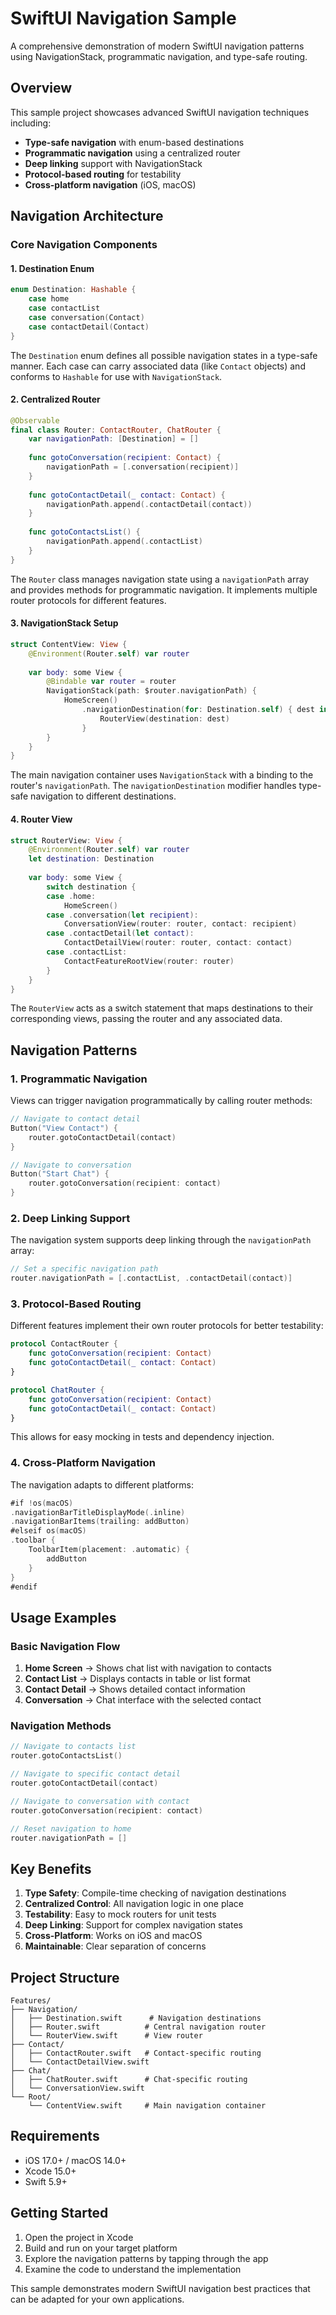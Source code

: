 # SwiftUI Navigation Sample

A comprehensive demonstration of modern SwiftUI navigation patterns using NavigationStack, programmatic navigation, and type-safe routing.

## Overview

This sample project showcases advanced SwiftUI navigation techniques including:

- **Type-safe navigation** with enum-based destinations
- **Programmatic navigation** using a centralized router
- **Deep linking** support with NavigationStack
- **Protocol-based routing** for testability
- **Cross-platform navigation** (iOS, macOS)

## Navigation Architecture

### Core Navigation Components

#### 1. Destination Enum
```swift
enum Destination: Hashable {
    case home
    case contactList
    case conversation(Contact)
    case contactDetail(Contact)
}
```

The `Destination` enum defines all possible navigation states in a type-safe manner. Each case can carry associated data (like `Contact` objects) and conforms to `Hashable` for use with `NavigationStack`.

#### 2. Centralized Router
```swift
@Observable
final class Router: ContactRouter, ChatRouter {
    var navigationPath: [Destination] = []
    
    func gotoConversation(recipient: Contact) {
        navigationPath = [.conversation(recipient)]
    }
    
    func gotoContactDetail(_ contact: Contact) {
        navigationPath.append(.contactDetail(contact))
    }
    
    func gotoContactsList() {
        navigationPath.append(.contactList)
    }
}
```

The `Router` class manages navigation state using a `navigationPath` array and provides methods for programmatic navigation. It implements multiple router protocols for different features.

#### 3. NavigationStack Setup
```swift
struct ContentView: View {
    @Environment(Router.self) var router
    
    var body: some View {
        @Bindable var router = router
        NavigationStack(path: $router.navigationPath) {
            HomeScreen()
                .navigationDestination(for: Destination.self) { dest in
                    RouterView(destination: dest)
                }
        }
    }
}
```

The main navigation container uses `NavigationStack` with a binding to the router's `navigationPath`. The `navigationDestination` modifier handles type-safe navigation to different destinations.

#### 4. Router View
```swift
struct RouterView: View {
    @Environment(Router.self) var router
    let destination: Destination
    
    var body: some View {
        switch destination {
        case .home:
            HomeScreen()
        case .conversation(let recipient):
            ConversationView(router: router, contact: recipient)
        case .contactDetail(let contact):
            ContactDetailView(router: router, contact: contact)
        case .contactList:
            ContactFeatureRootView(router: router)
        }
    }
}
```

The `RouterView` acts as a switch statement that maps destinations to their corresponding views, passing the router and any associated data.

## Navigation Patterns

### 1. Programmatic Navigation

Views can trigger navigation programmatically by calling router methods:

```swift
// Navigate to contact detail
Button("View Contact") {
    router.gotoContactDetail(contact)
}

// Navigate to conversation
Button("Start Chat") {
    router.gotoConversation(recipient: contact)
}
```

### 2. Deep Linking Support

The navigation system supports deep linking through the `navigationPath` array:

```swift
// Set a specific navigation path
router.navigationPath = [.contactList, .contactDetail(contact)]
```

### 3. Protocol-Based Routing

Different features implement their own router protocols for better testability:

```swift
protocol ContactRouter {
    func gotoConversation(recipient: Contact)
    func gotoContactDetail(_ contact: Contact)
}

protocol ChatRouter {
    func gotoConversation(recipient: Contact)
    func gotoContactDetail(_ contact: Contact)
}
```

This allows for easy mocking in tests and dependency injection.

### 4. Cross-Platform Navigation

The navigation adapts to different platforms:

```swift
#if !os(macOS)
.navigationBarTitleDisplayMode(.inline)
.navigationBarItems(trailing: addButton)
#elseif os(macOS)
.toolbar {
    ToolbarItem(placement: .automatic) {
        addButton
    }
}
#endif
```

## Usage Examples

### Basic Navigation Flow

1. **Home Screen** → Shows chat list with navigation to contacts
2. **Contact List** → Displays contacts in table or list format
3. **Contact Detail** → Shows detailed contact information
4. **Conversation** → Chat interface with the selected contact

### Navigation Methods

```swift
// Navigate to contacts list
router.gotoContactsList()

// Navigate to specific contact detail
router.gotoContactDetail(contact)

// Navigate to conversation with contact
router.gotoConversation(recipient: contact)

// Reset navigation to home
router.navigationPath = []
```

## Key Benefits

1. **Type Safety**: Compile-time checking of navigation destinations
2. **Centralized Control**: All navigation logic in one place
3. **Testability**: Easy to mock routers for unit tests
4. **Deep Linking**: Support for complex navigation states
5. **Cross-Platform**: Works on iOS and macOS
6. **Maintainable**: Clear separation of concerns

## Project Structure

```
Features/
├── Navigation/
│   ├── Destination.swift      # Navigation destinations
│   ├── Router.swift          # Central navigation router
│   └── RouterView.swift      # View router
├── Contact/
│   ├── ContactRouter.swift   # Contact-specific routing
│   └── ContactDetailView.swift
├── Chat/
│   ├── ChatRouter.swift      # Chat-specific routing
│   └── ConversationView.swift
└── Root/
    └── ContentView.swift     # Main navigation container
```

## Requirements

- iOS 17.0+ / macOS 14.0+
- Xcode 15.0+
- Swift 5.9+

## Getting Started

1. Open the project in Xcode
2. Build and run on your target platform
3. Explore the navigation patterns by tapping through the app
4. Examine the code to understand the implementation

This sample demonstrates modern SwiftUI navigation best practices that can be adapted for your own applications.

